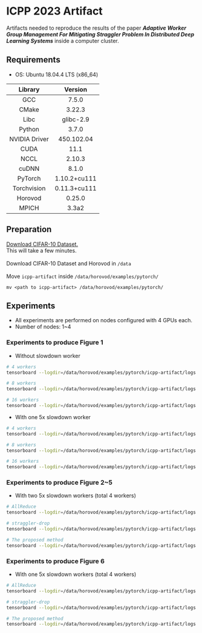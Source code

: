 # ICPP 2023 Artifact
Artifacts needed to reproduce the results of the paper ***Adaptive Worker Group Management For Mitigating Straggler Problem In Distributed Deep Learning Systems*** inside a computer cluster.

## Requirements
* OS: Ubuntu 18.04.4 LTS (x86_64)

|Library|Version|
|:---:|:---:|
|GCC|7.5.0|
|CMake|3.22.3|
|Libc|glibc-2.9|
|Python|3.7.0|
|NVIDIA Driver|450.102.04|
|CUDA|11.1|
|NCCL|2.10.3|
|cuDNN|8.1.0|
|PyTorch|1.10.2+cu111|
|Torchvision|0.11.3+cu111|
|Horovod|0.25.0|
|MPICH|3.3a2|

## Preparation
[Download CIFAR-10 Dataset.](https://www.cs.toronto.edu/~kriz/cifar.html)<br/>
This will take a few minutes.<br/><br/>
Download CIFAR-10 Dataset and Horovod in `/data`<br/><br/>
Move `icpp-artifact` inside `/data/horovod/examples/pytorch/`
```
mv <path to icpp-artifact> /data/horovod/examples/pytorch/
```

## Experiments
* All experiments are performed on nodes configured with 4 GPUs each.
* Number of nodes: 1~4

### Experiments to produce Figure 1
* Without slowdown worker
```bash
# 4 workers
tensorboard --logdir=/data/horovod/examples/pytorch/icpp-artifact/logs --port=6011 & horovodrun -np 4 -H localhost:4 python3 pytorch_cifar10_resnet18.py

# 8 workers
tensorboard --logdir=/data/horovod/examples/pytorch/icpp-artifact/logs --port=6012 & horovodrun -np 8 -H <private IP of node1>:4,<private IP of node2>:4 python3 pytorch_cifar10_resnet18.py

# 16 workers
tensorboard --logdir=/data/horovod/examples/pytorch/icpp-artifact/logs --port=6013 & horovodrun -np 16 -H <private IP of node1>:4,<private IP of node2>:4,<private IP of node3>:4,<private IP of node4>:4 python3 pytorch_cifar10_resnet18.py
```
* With one 5x slowdown worker
```bash
# 4 workers
tensorboard --logdir=/data/horovod/examples/pytorch/icpp-artifact/logs --port=6014 & horovodrun -np 4 -H localhost:4 python3 pytorch_cifar10_resnet18_01.py

# 8 workers
tensorboard --logdir=/data/horovod/examples/pytorch/icpp-artifact/logs --port=6015 & horovodrun -np 8 -H <private IP of node1>:4,<private IP of node2>:4 python3 pytorch_cifar10_resnet18_01.py

# 16 workers
tensorboard --logdir=/data/horovod/examples/pytorch/icpp-artifact/logs --port=6016 & horovodrun -np 16 -H <private IP of node1>:4,<private IP of node2>:4,<private IP of node3>:4,<private IP of node4>:4 python3 pytorch_cifar10_resnet18_01.py
```

### Experiments to produce Figure 2~5
* With two 5x slowdown workers (total 4 workers)
```bash
# AllReduce
tensorboard --logdir=/data/horovod/examples/pytorch/icpp-artifact/logs --port=6017 & horovodrun -np 4 -H localhost:4 python3 pytorch_cifar10_resnet18_02.py

# straggler-drop
tensorboard --logdir=/data/horovod/examples/pytorch/icpp-artifact/logs --port=6018 & horovodrun -np 4 -H localhost:4 python3 pytorch_cifar10_resnet18_straggler_drop_02.py

# The proposed method
tensorboard --logdir=/data/horovod/examples/pytorch/icpp-artifact/logs --port=6019 & horovodrun -np 4 -H localhost:4 python3 pytorch_cifar10_resnet18_proposed_02.py
```

### Experiments to produce Figure 6
* With one 5x slowdown workers (total 4 workers)
```bash
# AllReduce
tensorboard --logdir=/data/horovod/examples/pytorch/icpp-artifact/logs --port=6020 & horovodrun -np 4 -H localhost:4 python3 pytorch_cifar10_resnet18_01.py

# straggler-drop
tensorboard --logdir=/data/horovod/examples/pytorch/icpp-artifact/logs --port=6021 & horovodrun -np 4 -H localhost:4 python3 pytorch_cifar10_resnet18_straggler_drop_01.py

# The proposed method
tensorboard --logdir=/data/horovod/examples/pytorch/icpp-artifact/logs --port=6022 & horovodrun -np 4 -H localhost:4 python3 pytorch_cifar10_resnet18_proposed_01.py
```
